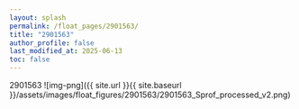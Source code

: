 ```yaml
---
layout: splash
permalink: /float_pages/2901563/
title: "2901563"
author_profile: false
last_modified_at: 2025-06-13
toc: false
---
```

 
2901563
![img-png]({{ site.url }}{{ site.baseurl }}/assets/images/float_figures/2901563/2901563_Sprof_processed_v2.png)